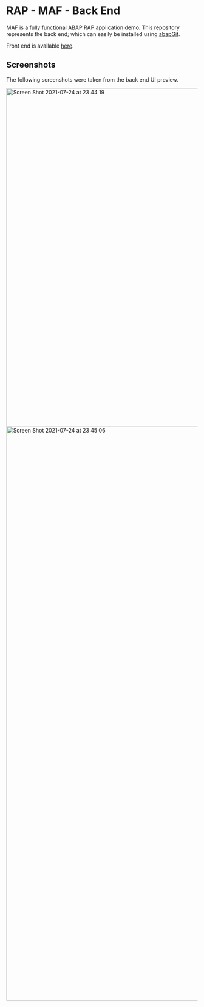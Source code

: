 # RAP - MAF - Back End

MAF is a fully functional ABAP RAP application demo. This repository represents the back end; which can easily be installed using [abapGit](https://abapgit.org).

Front end is available [here](https://github.com/keremkoseoglu/rapmaf_frontend).

## Screenshots

The following screenshots were taken from the back end UI preview. 

<img width="888" alt="Screen Shot 2021-07-24 at 23 44 19" src="https://user-images.githubusercontent.com/3207330/126880712-af0d4fe9-2dae-4da9-876b-0389b3379bad.png">

<img width="1509" alt="Screen Shot 2021-07-24 at 23 45 06" src="https://user-images.githubusercontent.com/3207330/126880727-fe20f991-441d-4604-8366-51d399ff7cbf.png">
